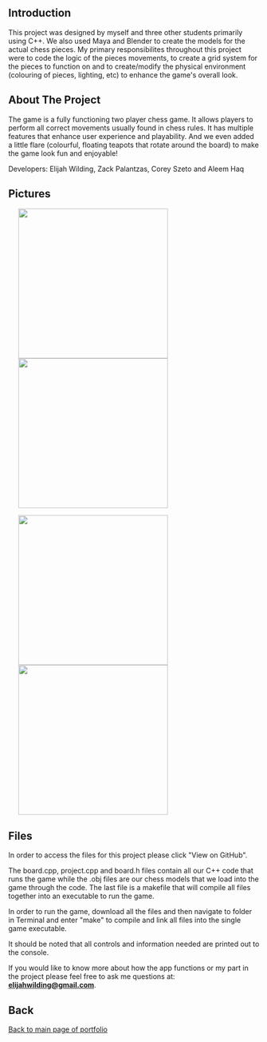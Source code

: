 ## Introduction

This project was designed by myself and three other students primarily using C++. We also used Maya and Blender to create the models for the actual chess pieces. My primary responsibilites throughout this project were to code the logic of the pieces movements, to create a grid system for the pieces to function on and to create/modify the physical environment (colouring of pieces, lighting, etc) to enhance the game's overall look.

## About The Project

The game is a fully functioning two player chess game. It allows players to perform all correct movements usually found in chess rules. It has multiple features that enhance user experience and playability. And we even added a little flare (colourful, floating teapots that rotate around the board) to make the game look fun and enjoyable! 

Developers: Elijah Wilding, Zack Palantzas, Corey Szeto and Aleem Haq

## Pictures

<img align="center" width="300" height="300" hspace="20" src="https://user-images.githubusercontent.com/33875832/44113530-68a2d316-9fd6-11e8-8f05-faabb5d20ce0.png"><img align="center" width="300" height="300" hspace="20" src="https://user-images.githubusercontent.com/33875832/44113734-0e1aba84-9fd7-11e8-9f2d-a10313f56378.png">

<img align="center" width="300" height="300" hspace="20" src="https://user-images.githubusercontent.com/33875832/44114607-ad01c758-9fd9-11e8-85e8-da4b0f77d223.png"><img align="center" width="300" height="300" hspace="20" src="https://user-images.githubusercontent.com/33875832/44114853-52660aec-9fda-11e8-8bba-0c86c4a9c229.png">

## Files

In order to access the files for this project please click "View on GitHub". 

The board.cpp, project.cpp and board.h files contain all our C++ code that runs the game while the .obj files are our chess models that we load into the game through the code. The last file is a makefile that will compile all files together into an executable to run the game.

In order to run the game, download all the files and then navigate to folder in Terminal and enter "make" to compile and link all files into the single game executable. 

It should be noted that all controls and information needed are printed out to the console.

If you would like to know more about how the app functions or my part in the project please feel free to ask me questions at: **elijahwilding@gmail.com**.

## Back

[Back to main page of portfolio](https://wildingelijah.github.io/)
